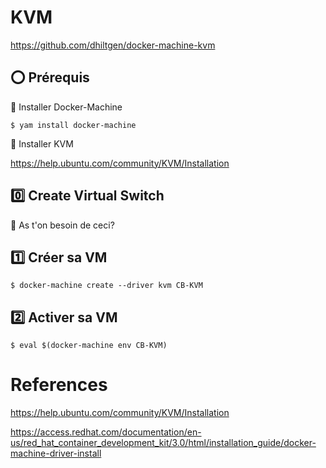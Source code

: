 # KVM 


https://github.com/dhiltgen/docker-machine-kvm

## :o: Prérequis

:pushpin: Installer Docker-Machine

```
$ yam install docker-machine
```

:pushpin: Installer KVM

https://help.ubuntu.com/community/KVM/Installation


## :zero: Create Virtual Switch


:pushpin: As t'on besoin de ceci?

## :one: Créer sa VM


```
$ docker-machine create --driver kvm CB-KVM
```


## :two: Activer sa VM

```
$ eval $(docker-machine env CB-KVM)
```

# References

https://help.ubuntu.com/community/KVM/Installation

https://access.redhat.com/documentation/en-us/red_hat_container_development_kit/3.0/html/installation_guide/docker-machine-driver-install
